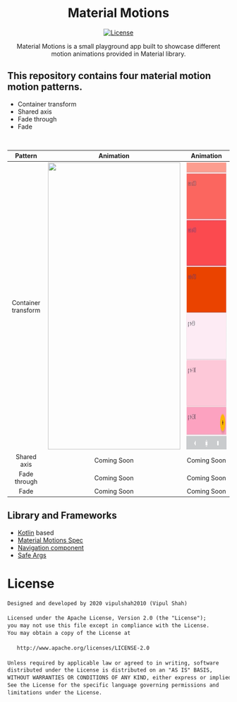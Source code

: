 <h1 align="center">Material Motions</h1>

<p align="center">
  <a href="https://opensource.org/licenses/Apache-2.0"><img alt="License" src="https://img.shields.io/badge/License-Apache%202.0-blue.svg"/></a>
</p>

<p align="center">  
Material Motions is a small playground app built to showcase different motion animations provided in Material library.<br/>

## This repository contains four material motion motion patterns.
- Container transform
- Shared axis
- Fade through
- Fade
</p>
</br>

| Pattern | Animation | Animation |
| :----: | :----: | :----: |
| Container transform | <img src="/art/container_transform_1.gif" height="650" width="300" > | <img src="/art/container_transform_2.gif" height="650" width="300" > |
| Shared axis | Coming Soon | Coming Soon |
| Fade through | Coming Soon | Coming Soon |
| Fade | Coming Soon | Coming Soon |

## Library and Frameworks
- [Kotlin](https://kotlinlang.org/) based
- [Material Motions Spec](https://material.io/design/motion/understanding-motion.html#hierarchy)
- [Navigation component](https://developer.android.com/guide/navigation/navigation-getting-started)
- [Safe Args](https://developer.android.com/jetpack/androidx/releases/navigation#safe_args)

# License
```xml
Designed and developed by 2020 vipulshah2010 (Vipul Shah)

Licensed under the Apache License, Version 2.0 (the "License");
you may not use this file except in compliance with the License.
You may obtain a copy of the License at

   http://www.apache.org/licenses/LICENSE-2.0

Unless required by applicable law or agreed to in writing, software
distributed under the License is distributed on an "AS IS" BASIS,
WITHOUT WARRANTIES OR CONDITIONS OF ANY KIND, either express or implied.
See the License for the specific language governing permissions and
limitations under the License.
```